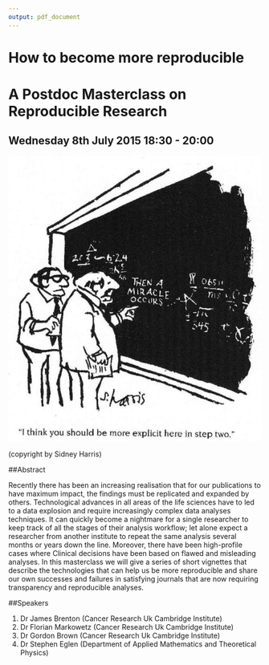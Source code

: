 ```yaml
---
output: pdf_document
---
```

# How to become more reproducible
# A Postdoc Masterclass on Reproducible Research 
## Wednesday 8th July 2015 18:30 - 20:00

![I think you should be more explicit here in step two](SidneyHarris_MiracleWeb.jpg)


(copyright by Sidney Harris)

##Abstract

Recently there has been an increasing realisation that for our publications to have maximum impact, the findings must be replicated and expanded by others. Technological advances in all areas of the life sciences have to led to a data explosion and require increasingly complex data analyses techniques. It can quickly become a nightmare for a single researcher to keep track of all the stages of their analysis workflow; let alone expect a researcher from another institute to repeat the same analysis several months or years down the line. Moreover, there have been high-profile cases where Clinical decisions have been based on flawed and misleading analyses. In this masterclass we will give a series of short vignettes that describe the technologies that can help us be more reproducible and share our own successes and failures in satisfying journals that are now requiring transparency and reproducible analyses.

##Speakers
1. Dr James Brenton (Cancer Research Uk Cambridge Institute)
2. Dr Florian Markowetz (Cancer Research Uk Cambridge Institute)
3. Dr Gordon Brown (Cancer Research Uk Cambridge Institute)
4. Dr Stephen Eglen (Department of Applied Mathematics and Theoretical Physics)


